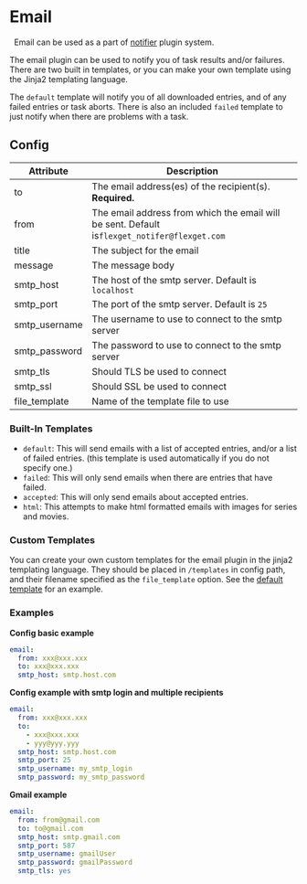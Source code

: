# Email

<div class="alert alert-success" role="info">
  
  <span class="glyphicon glyphicon glyphicon-cog"></span>
  &nbsp; Email can be used as a part of [notifier](/Plugins/Notifiers) plugin system.
</div>

The email plugin can be used to notify you of task results and/or failures. There are two built in templates, or you can make your own template using the Jinja2 templating language.

The `default` template will notify you of all downloaded entries, and of any failed entries or task aborts. There is also an included `failed` template to just notify when there are problems with a task.

## Config

| Attribute |  Description | 
| --- |  --- | 
| to |  The email address(es) of the recipient(s). **Required.**
| from|  The email address from which the email will be sent. Default is`flexget_notifer@flexget.com` | 
| title | The subject for the email| 
| message | The message body| 
| smtp_host | The host of the smtp server. Default is `localhost`| 
| smtp_port | The port of the smtp server. Default is `25`| 
| smtp_username | The username to use to connect to the smtp server| 
| smtp_password | The password to use to connect to the smtp server| 
| smtp_tls | Should TLS be used to connect | 
| smtp_ssl | Should SSL be used to connect| 
| file_template | Name of the template file to use| 




### Built-In Templates

- `default`: This will send emails with a list of accepted entries, and/or a list of failed entries. (this template is used automatically if you do not specify one.)  
- `failed`: This will only send emails when there are entries that have failed.
- `accepted`: This will only send emails about accepted entries.
- `html`: This attempts to make html formatted emails with images for series and movies.

### Custom Templates
You can create your own custom templates for the email plugin in the jinja2 templating language. They should be placed in `/templates` in config path, and their filename specified as the `file_template` option. See the [default template](https://github.com/Flexget/Flexget/blob/master/flexget/templates/email/default.template) for an example.

### Examples
**Config basic example**

```yaml
email:
  from: xxx@xxx.xxx
  to: xxx@xxx.xxx
  smtp_host: smtp.host.com
```

**Config example with smtp login and multiple recipients**

```yaml
email:
  from: xxx@xxx.xxx
  to:
    - xxx@xxx.xxx
    - yyy@yyy.yyy
  smtp_host: smtp.host.com
  smtp_port: 25
  smtp_username: my_smtp_login
  smtp_password: my_smtp_password
```
**Gmail example**
```yaml
email:
  from: from@gmail.com
  to: to@gmail.com
  smtp_host: smtp.gmail.com
  smtp_port: 587
  smtp_username: gmailUser
  smtp_password: gmailPassword
  smtp_tls: yes
```